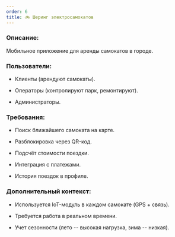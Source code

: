 ```yaml
---
order: 6
title: 🚲 Шеринг электросамокатов
---
```


### **Описание:**

Мобильное приложение для аренды самокатов в городе.

### **Пользователи:**

-  Клиенты (арендуют самокаты).

-  Операторы (контролируют парк, ремонтируют).

-  Администраторы.

### **Требования:**

-  Поиск ближайшего самоката на карте.

-  Разблокировка через QR-код.

-  Подсчёт стоимости поездки.

-  Интеграция с платежами.

-  История поездок в профиле.

### **Дополнительный контекст:**

-  Используется IoT-модуль в каждом самокате (GPS + связь).

-  Требуется работа в реальном времени.

-  Учет сезонности (лето -- высокая нагрузка, зима -- низкая).